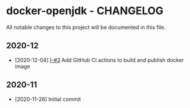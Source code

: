 # docker-openjdk - CHANGELOG
All notable changes to this project will be documented in this file.

## 2020-12
* [2020-12-04] [I-#3](https://github.com/koenvangeerteruy/docker-openjdk/issues/3) Add GitHub CI actions to build and publish docker image

## 2020-11
* [2020-11-26] Initial commit
